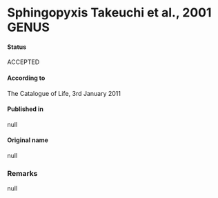 # Sphingopyxis Takeuchi et al., 2001 GENUS

#### Status
ACCEPTED

#### According to
The Catalogue of Life, 3rd January 2011

#### Published in
null

#### Original name
null

### Remarks
null